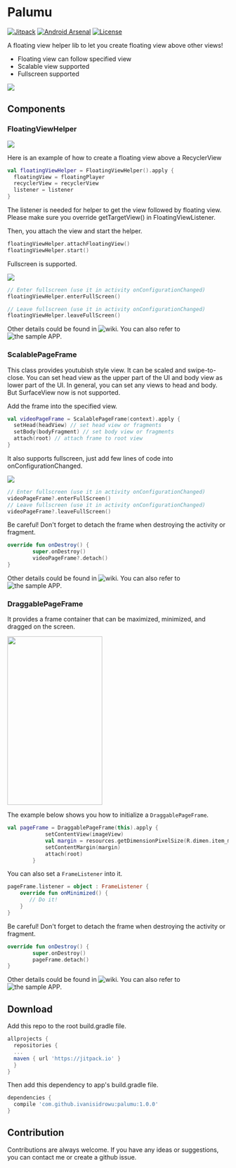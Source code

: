 # Palumu

[![Jitpack](https://jitpack.io/v/ivanisidrowu/palumu.svg)](https://jitpack.io/#ivanisidrowu/palumu)
[![Android Arsenal](https://img.shields.io/badge/Android%20Arsenal-Palulmu-blue.svg?style=flat)](https://android-arsenal.com/details/1/6898)
[![License](https://img.shields.io/badge/License-Apache%202.0-blue.svg)](https://opensource.org/licenses/Apache-2.0)

A floating view helper lib to let you create floating view above other views!

* Floating view can follow specified view
* Scalable view supported
* Fullscreen supported

![](https://github.com/ivanisidrowu/palumu/blob/master/demo/palumu-demo.gif)

## Components
### FloatingViewHelper

![](https://github.com/ivanisidrowu/palumu/blob/master/demo/palumu-floating.gif)

Here is an example of how to create a floating view above a RecyclerView
```kotlin
val floatingViewHelper = FloatingViewHelper().apply {
  floatingView = floatingPlayer
  recyclerView = recyclerView
  listener = listener
}
```
The listener is needed for helper to get the view followed by floating view.
Please make sure you override getTargetView() in FloatingViewListener.

Then, you attach the view and start the helper.
```kotlin
floatingViewHelper.attachFloatingView()
floatingViewHelper.start()
```

Fullscreen is supported.

![](https://github.com/ivanisidrowu/palumu/blob/master/demo/palumu-list-fullscreen.gif)

```kotlin
// Enter fullscreen (use it in activity onConfigurationChanged)
floatingViewHelper.enterFullScreen()

// Leave fullscreen (use it in activity onConfigurationChanged)
floatingViewHelper.leaveFullScreen()
```
Other details could be found in ![wiki](https://github.com/ivanisidrowu/palumu/wiki). You can also refer to ![the sample APP](https://github.com/ivanisidrowu/palumu/tree/master/app/src/main).

### ScalablePageFrame

This class provides youtubish style view. It can be scaled and swipe-to-close. You can set head view as the upper part of the UI and body view as lower part of the UI. In general, you can set any views to head and body. But SurfaceView now is not supported.

Add the frame into the specified view.
```kotlin
val videoPageFrame = ScalablePageFrame(context).apply {
  setHead(headView) // set head view or fragments
  setBody(bodyFragment) // set body view or fragments
  attach(root) // attach frame to root view
}
```
It also supports fullscreen, just add few lines of code into onConfigurationChanged.

![](https://github.com/ivanisidrowu/palumu/blob/master/demo/palumu-page-fullscreen.gif)

```kotlin
// Enter fullscreen (use it in activity onConfigurationChanged)
videoPageFrame?.enterFullScreen()
// Leave fullscreen (use it in activity onConfigurationChanged)
videoPageFrame?.leaveFullScreen()
```

Be careful! Don't forget to detach the frame when destroying the activity or fragment.
```kotlin
override fun onDestroy() {
        super.onDestroy()
        videoPageFrame?.detach()
}
```

Other details could be found in ![wiki](https://github.com/ivanisidrowu/palumu/wiki). You can also refer to ![the sample APP](https://github.com/ivanisidrowu/palumu/tree/master/app/src/main).

### DraggablePageFrame

It provides a frame container that can be maximized, minimized, and dragged on the screen.

<img src="https://github.com/ivanisidrowu/palumu/blob/master/demo/draggable-demo.gif" width="216" height="384">

The example below shows you how to initialize a `DraggablePageFrame`.

```kotlin
val pageFrame = DraggablePageFrame(this).apply {
            setContentView(imageView)
            val margin = resources.getDimensionPixelSize(R.dimen.item_margin)
            setContentMargin(margin)
            attach(root)
        }
```

You can also set a `FrameListener` into it.
```kotlin
pageFrame.listener = object : FrameListener {
    override fun onMinimized() {
       // Do it!
    }
}
```

Be careful! Don't forget to detach the frame when destroying the activity or fragment.
```kotlin
override fun onDestroy() {
        super.onDestroy()
        pageFrame.detach()
}
```

Other details could be found in ![wiki](https://github.com/ivanisidrowu/palumu/wiki). You can also refer to ![the sample APP](https://github.com/ivanisidrowu/palumu/tree/master/app/src/main).

## Download
Add this repo to the root build.gradle file.
```gradle
allprojects {
  repositories {
  ...
  maven { url 'https://jitpack.io' }
  }
}
```
Then add this dependency to app's build.gradle file.
```gradle
dependencies {
  compile 'com.github.ivanisidrowu:palumu:1.0.0'
}
```
## Contribution
Contributions are always welcome. If you have any ideas or suggestions, you can contact me or create a github issue.

